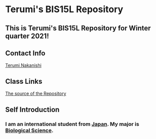 # Terumi's BIS15L Repository

## This is Terumi's BIS15L Repository for Winter quarter 2021!

## Contact Info
[Terumi Nakanishi](mailto:ternakanishi@ucdavis.edu)

## Class Links
[The source of the Repository](https://github.com/jmledford3115/BIS15L-W21-DataScienceBiologists)

## Self Introduction
### I am an international student from [Japan](https://en.wikipedia.org/wiki/Japan). My major is [Biological Science](https://www.ucdavis.edu/majors/biological-sciences).
